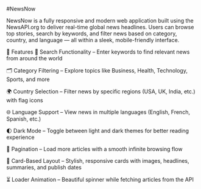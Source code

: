 #NewsNow

NewsNow is a fully responsive and modern web application built using the NewsAPI.org to deliver real-time global news headlines. Users can browse top stories, search by keywords, and filter news based on category, country, and language — all within a sleek, mobile-friendly interface.

🚀 Features
🔎 Search Functionality – Enter keywords to find relevant news from around the world

🗂️ Category Filtering – Explore topics like Business, Health, Technology, Sports, and more

🌍 Country Selection – Filter news by specific regions (USA, UK, India, etc.) with flag icons

🌐 Language Support – View news in multiple languages (English, French, Spanish, etc.)

🌓 Dark Mode – Toggle between light and dark themes for better reading experience

🔁 Pagination – Load more articles with a smooth infinite browsing flow

📰 Card-Based Layout – Stylish, responsive cards with images, headlines, summaries, and publish dates

⏳ Loader Animation – Beautiful spinner while fetching articles from the API



